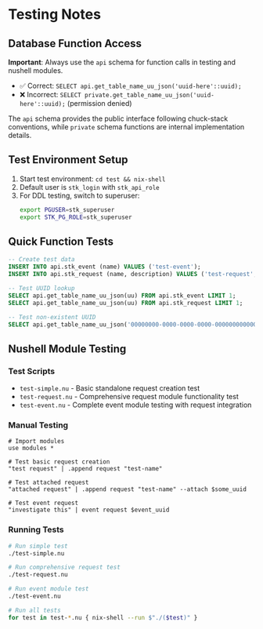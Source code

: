 # Testing Notes

## Database Function Access

**Important**: Always use the `api` schema for function calls in testing and nushell modules.

- ✅ Correct: `SELECT api.get_table_name_uu_json('uuid-here'::uuid);`
- ❌ Incorrect: `SELECT private.get_table_name_uu_json('uuid-here'::uuid);` (permission denied)

The `api` schema provides the public interface following chuck-stack conventions, while `private` schema functions are internal implementation details.

## Test Environment Setup

1. Start test environment: `cd test && nix-shell`
2. Default user is `stk_login` with `stk_api_role` 
3. For DDL testing, switch to superuser:
   ```bash
   export PGUSER=stk_superuser
   export STK_PG_ROLE=stk_superuser
   ```

## Quick Function Tests

```sql
-- Create test data
INSERT INTO api.stk_event (name) VALUES ('test-event');
INSERT INTO api.stk_request (name, description) VALUES ('test-request', 'test description');

-- Test UUID lookup
SELECT api.get_table_name_uu_json(uu) FROM api.stk_event LIMIT 1;
SELECT api.get_table_name_uu_json(uu) FROM api.stk_request LIMIT 1;

-- Test non-existent UUID
SELECT api.get_table_name_uu_json('00000000-0000-0000-0000-000000000000'::uuid);
```

## Nushell Module Testing

### Test Scripts
- `test-simple.nu` - Basic standalone request creation test
- `test-request.nu` - Comprehensive request module functionality test
- `test-event.nu` - Complete event module testing with request integration

### Manual Testing
```nushell
# Import modules
use modules *

# Test basic request creation
"test request" | .append request "test-name"

# Test attached request
"attached request" | .append request "test-name" --attach $some_uuid

# Test event request
"investigate this" | event request $event_uuid
```

### Running Tests
```bash
# Run simple test
./test-simple.nu

# Run comprehensive request test
./test-request.nu

# Run event module test
./test-event.nu

# Run all tests
for test in test-*.nu { nix-shell --run $"./($test)" }
```